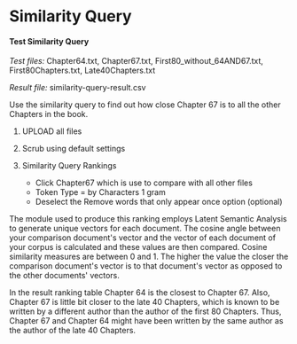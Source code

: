 # Similarity Query

#### Test Similarity Query

*Test files:* Chapter64.txt, Chapter67.txt, First80_without_64AND67.txt, First80Chapters.txt, Late40Chapters.txt

*Result file:* similarity-query-result.csv

Use the similarity query to find out how close Chapter 67 
is to all the other Chapters in the book.

1. UPLOAD all files 

2. Scrub using default settings

3. Similarity Query Rankings

    - Click Chapter67 which is use to compare with all other files
    - Token Type = by Characters 1 gram
    - Deselect the Remove words that only appear once option (optional)


The module used to produce this ranking employs Latent Semantic Analysis to 
generate unique vectors for each document. The cosine angle between your 
comparison document's vector and the vector of each document of your corpus is 
calculated and these values are then compared. Cosine similarity measures are
between 0 and 1. The higher the value the closer the comparison document's 
vector is to that document's vector as opposed to the other documents' vectors.

In the result ranking table Chapter 64 is the closest to Chapter 67. Also, 
Chapter 67 is little bit closer to the late 40 Chapters, which is known to be 
written by a different author than the author of the first 80 Chapters. Thus, 
Chapter 67 and Chapter 64 might have been written by the same author as the 
author of the late 40 Chapters. 
